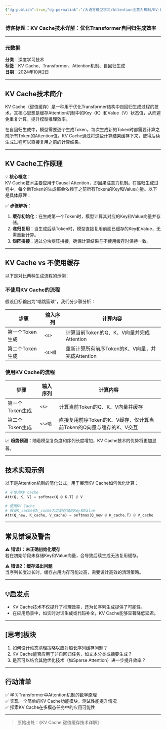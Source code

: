 ```yaml
---
{"dg-publish":true,"dg-permalink":"/大语言模型学习/Attention注意力机制/KV-Cache技术详解：优化Transformer自回归生成效率","dg-home":false,"dg-description":"在此输入笔记的描述","dg-hide":false,"dg-hide-title":false,"dg-show-backlinks":true,"dg-show-local-graph":true,"dg-show-inline-title":true,"dg-pinned":false,"dg-passphrase":"在此输入访问密码","dg-enable-mathjax":false,"dg-enable-mermaid":false,"dg-enable-uml":false,"dg-note-icon":0,"dg-enable-dataview":false,"tags":["NLP"],"permalink":"/大语言模型学习/Attention注意力机制/KV-Cache技术详解：优化Transformer自回归生成效率/","dgShowBacklinks":true,"dgShowLocalGraph":true,"dgShowInlineTitle":true,"dgPassFrontmatter":true,"noteIcon":0,"created":"2025-04-04T11:10:49.158+08:00","updated":"2025-04-12T12:54:26.863+08:00"}
---
```




### 博客标题：KV Cache技术详解：优化Transformer自回归生成效率  
---


### 元数据  
**分类**：深度学习技术  
**标签**：KV Cache、Transformer、Attention机制、自回归生成  
**日期**：2024年10月2日    

---



## KV Cache技术简介  
KV Cache（键值缓存）是一种用于优化Transformer结构中自回归生成过程的技术。其核心思想是缓存Attention机制中的Key（K）和Value（V）状态值，从而避免重复计算，提升模型推理效率。  

在自回归生成中，模型需要逐个生成Token，每次生成新的Token时都需要计算之前所有Token的Attention值。KV Cache通过将这些计算结果缓存下来，使得后续生成过程可以直接复用之前的计算结果。  

---



## KV Cache工作原理  
💡 **核心概念**：  
KV Cache技术主要应用于Causal Attention，即因果注意力机制。在递归生成过程中，每个新Token的生成都会依赖于之前所有Token的Key和Value向量。以下是具体原理：  

✅ **步骤解析**：
1. **缓存初始化**：在生成第一个Token时，模型计算其对应的Key和Value向量并存储。
2. **递归复用**：当生成后续Token时，模型直接复用前面已缓存的Key和Value，无需重新计算。
3. **矩阵拼接**：通过分块矩阵拼接，确保计算结果与不使用缓存时保持一致。

---



## KV Cache vs 不使用缓存  
以下是对比两种生成流程的示例：

### 不使用KV Cache的流程  
假设目标输出为“唱跳篮球”，我们分步骤分析：  

| **步骤**        | **输入序列** | **计算内容**                                                                 |
|------------------|--------------|------------------------------------------------------------------------------|
| 第一个Token生成 | `<s>`        | 计算当前Token的Q、K、V向量并完成Attention                                   |
| 第二个Token生成 | `<s>唱`      | 重新计算所有前序Token的K、V向量，并完成Attention                             |


### 使用KV Cache的流程  
| **步骤**        | **输入序列** | **计算内容**                                                                 |
|------------------|--------------|------------------------------------------------------------------------------|
| 第一个Token生成 | `<s>`        | 计算当前Token的Q、K、V向量并缓存                                             |
| 第二个Token生成 | `<s>唱`      | 直接复用前序Token的K、V缓存，仅计算当前Token的Q向量与缓存的K、V交互          |

📈 **趋势预测**：随着模型复杂度和序列长度增加，KV Cache技术的优势将更加显著。

---



## 技术实现示例  
以下是Attention机制的简化公式，用于展示KV Cache如何优化计算：

```python
# 不使用KV Cache
Att(Q, K, V) = softmax(Q @ K.T) @ V

# 使用KV Cache
# 假设K_cache和V_cache为之前存储的Key和Value
Att(Q_new, K_cache, V_cache) = softmax(Q_new @ K_cache.T) @ V_cache
```

---



## 常见错误及警告  
⚠️ **错误1：未正确初始化缓存**  
若在初始阶段未存储Key和Value向量，会导致后续生成无法复用缓存。  

⚠️ **错误2：缓存溢出问题**  
当序列长度过长时，缓存占用内存可能过高，需要设计高效的清理策略。  

---



## 💡启发点  
- KV Cache技术不仅提升了推理效率，还为长序列生成提供了可能性。  
- 在应用场景中，如实时对话生成或代码补全，KV Cache能够显著降低延迟。  

---



## [思考]板块  
1. 如何设计动态清理策略以应对超长序列缓存问题？  
2. KV Cache能否应用于非自回归任务，如文本分类或摘要生成？  
3. 是否可以结合其他优化技术（如Sparse Attention）进一步提升效率？  

---



## 行动清单  
✅ 学习Transformer中Attention机制的数学原理  
✅ 实现一个简单的KV Cache功能模块，测试性能提升情况  
✅ 探索KV Cache在多模态任务中的应用可能性  

---

> 原始出处：《KV Cache 键值缓存技术详解》
